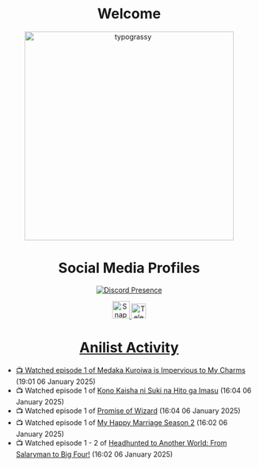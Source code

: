 <div align="center">

# Welcome
<a href="https://github.com/kawarimidoll/typograssy">
    <img alt="typograssy" src="https://typograssy.deno.dev/api?text=%E3%82%88%E3%81%86%E3%81%93%E3%81%9D%E3%81%BF%E3%81%AA%E3%81%95%E3%82%93%20-%20Sheby--&&l0=none&l1=82d9d0&l2=027353&l3=038c4c&l4=01402e&bg=none&frame=none&speed=100&comment=" width="421.99">
</a>

</div>

<div align="center">

# Social Media Profiles

[![Discord Presence](https://lanyard.cnrad.dev/api/612532963938271232)](https://discord.com/users/612532963938271232)


<a href="https://www.snapchat.com/add/a.sheby" title="Snapchat Profile">
    <img src="https://www.freepnglogos.com/uploads/snapchat-logo-png-0.png" width="35" alt="Snapchat Logo" />


<a href="https://t.me/ASheby" title="Telegram Profile">
    <img src="https://www.freepnglogos.com/uploads/telegram-logo-png-0.png" width="30" alt="Telegram Logo" />


</div>

<div align="center">

# Anilist Activity

</div>

<!-- ANILIST_ACTIVITY:start -->

-   📺 Watched episode 1 of [Medaka Kuroiwa is Impervious to My Charms](https://anilist.co/anime/177552) (19:01 06 January 2025)
-   📺 Watched episode 1 of [Kono Kaisha ni Suki na Hito ga Imasu](https://anilist.co/anime/179696) (16:04 06 January 2025)
-   📺 Watched episode 1 of [Promise of Wizard](https://anilist.co/anime/170916) (16:04 06 January 2025)
-   📺 Watched episode 1 of [My Happy Marriage Season 2](https://anilist.co/anime/169441) (16:02 06 January 2025)
-   📺 Watched episode 1 - 2 of [Headhunted to Another World: From Salaryman to Big Four!](https://anilist.co/anime/179689) (16:02 06 January 2025)

<!-- ANILIST_ACTIVITY:end -->
